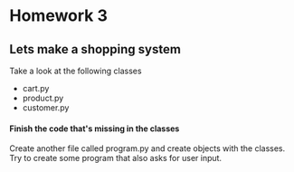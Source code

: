 # Homework 3

## Lets make a shopping system
Take a look at the following classes

* cart.py
* product.py
* customer.py

#### Finish the code that's missing in the classes

Create another file called program.py and create objects with the classes.
Try to create some program that also asks for user input.